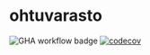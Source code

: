 # ohtuvarasto

![GHA workflow badge](https://github.com/arolaeemil/ohtuvarasto/workflows/CI/badge.svg) [![codecov](https://codecov.io/gh/arolaeemil/ohtuvarasto/branch/main/graph/badge.svg?token=OSYK4I11I2)](https://codecov.io/gh/arolaeemil/ohtuvarasto)
